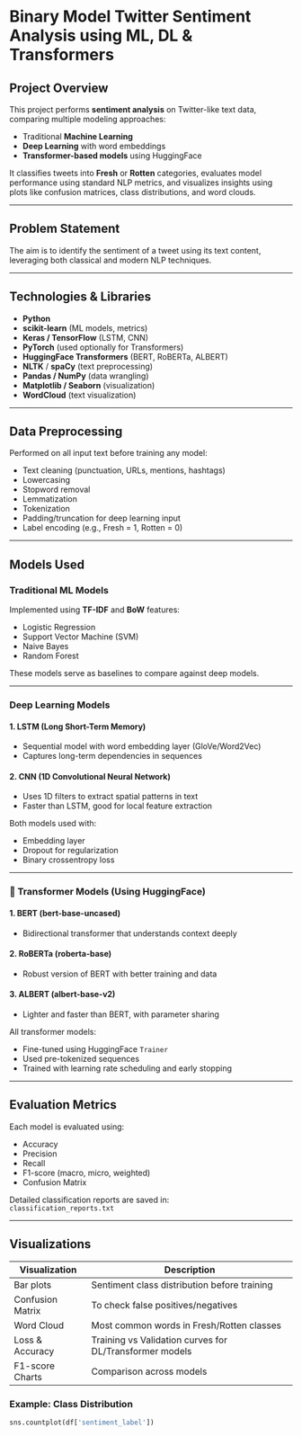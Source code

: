 #  Binary Model Twitter Sentiment Analysis using ML, DL & Transformers

##  Project Overview

This project performs **sentiment analysis** on Twitter-like text data, comparing multiple modeling approaches:
- Traditional **Machine Learning**
- **Deep Learning** with word embeddings
- **Transformer-based models** using HuggingFace

It classifies tweets into **Fresh** or **Rotten** categories, evaluates model performance using standard NLP metrics, and visualizes insights using plots like confusion matrices, class distributions, and word clouds.

---

## Problem Statement

The aim is to identify the sentiment of a tweet using its text content, leveraging both classical and modern NLP techniques.

---

##  Technologies & Libraries

- **Python**
- **scikit-learn** (ML models, metrics)
- **Keras / TensorFlow** (LSTM, CNN)
- **PyTorch** (used optionally for Transformers)
- **HuggingFace Transformers** (BERT, RoBERTa, ALBERT)
- **NLTK** / **spaCy** (text preprocessing)
- **Pandas / NumPy** (data wrangling)
- **Matplotlib / Seaborn** (visualization)
- **WordCloud** (text visualization)

---

##  Data Preprocessing

Performed on all input text before training any model:
- Text cleaning (punctuation, URLs, mentions, hashtags)
- Lowercasing
- Stopword removal
- Lemmatization
- Tokenization
- Padding/truncation for deep learning input
- Label encoding (e.g., Fresh = 1, Rotten = 0)

---

##  Models Used

###  Traditional ML Models
Implemented using **TF-IDF** and **BoW** features:
- Logistic Regression
- Support Vector Machine (SVM)
- Naive Bayes
- Random Forest

 These models serve as baselines to compare against deep models.

---

###  Deep Learning Models

#### 1. **LSTM (Long Short-Term Memory)**
- Sequential model with word embedding layer (GloVe/Word2Vec)
- Captures long-term dependencies in sequences

#### 2. **CNN (1D Convolutional Neural Network)**
- Uses 1D filters to extract spatial patterns in text
- Faster than LSTM, good for local feature extraction

 Both models used with:
- Embedding layer
- Dropout for regularization
- Binary crossentropy loss

---

### 🔹 Transformer Models (Using HuggingFace)

#### 1. **BERT (bert-base-uncased)**
- Bidirectional transformer that understands context deeply

#### 2. **RoBERTa (roberta-base)**
- Robust version of BERT with better training and data

#### 3. **ALBERT (albert-base-v2)**
- Lighter and faster than BERT, with parameter sharing

 All transformer models:
- Fine-tuned using HuggingFace `Trainer`
- Used pre-tokenized sequences
- Trained with learning rate scheduling and early stopping

---

##  Evaluation Metrics

Each model is evaluated using:
- Accuracy
- Precision
- Recall
- F1-score (macro, micro, weighted)
- Confusion Matrix

 Detailed classification reports are saved in:  
`classification_reports.txt`

---

##  Visualizations

| Visualization | Description |
|---------------|-------------|
|  Bar plots | Sentiment class distribution before training |
|  Confusion Matrix | To check false positives/negatives |
|  Word Cloud | Most common words in Fresh/Rotten classes |
|  Loss & Accuracy | Training vs Validation curves for DL/Transformer models |
|  F1-score Charts | Comparison across models |

###  Example: Class Distribution
```python
sns.countplot(df['sentiment_label'])
